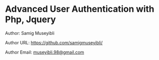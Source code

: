 # Advanced User Authentication with Php, Jquery

Author: Samig Museyibli

Author URL: https://github.com/samigmuseyibli/

Author Email: museyibli.98@gmail.com
